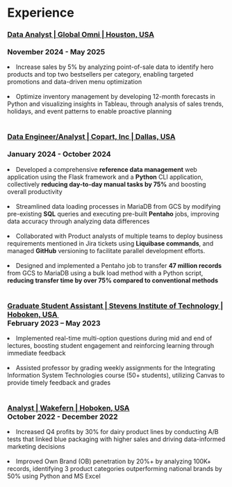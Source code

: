 # Experience

  ### <ins><b>Data Analyst | Global Omni | Houston, USA</ins> &emsp;&emsp;&emsp;&emsp;&emsp;&emsp;&emsp;&emsp;&emsp;&emsp;&emsp; </br>November 2024 - May 2025</b>
  <li>Increase sales by 5% by analyzing point-of-sale data to identify hero products and top two bestsellers per category, enabling targeted promotions and data-driven menu optimization</li>
  </br>
<li>Optimize inventory management by developing 12-month forecasts in Python and visualizing insights in Tableau, through analysis of sales trends, holidays, and event patterns to enable proactive planning</li> 
</br>


  ### <ins><b>Data Engineer/Analyst | Copart, Inc | Dallas, USA</ins> &emsp;&emsp;&emsp;&emsp;&emsp;&emsp;&emsp;&emsp;</br>January 2024 - October 2024</b>
  <li>Developed a comprehensive <b>reference data management</b> web application using the Flask framework and a <b>Python</b> CLI application, collectively <b>reducing day-to-day manual tasks by 75%</b> and boosting overall productivity</li>
  </br>
<li>Streamlined data loading processes in MariaDB from GCS by modifying pre-existing <b>SQL</b> queries and executing pre-built <b>Pentaho</b> jobs, improving data accuracy through analyzing data differences</li> 
</br>
<li>Collaborated with Product analysts of multiple teams to deploy business requirements mentioned in Jira tickets using <b>Liquibase commands</b>, and managed <b>GitHub</b> versioning to facilitate parallel development efforts.</li>
</br>
<li>Designed and implemented a Pentaho job to transfer <b>47 million records</b> from GCS to MariaDB using a bulk load method with a Python script, <b>reducing transfer time by over 75% compared to conventional methods</b></li>
</br>

  ### <ins><b>Graduate Student Assistant | Stevens Institute of Technology | Hoboken, USA </ins> &emsp;&thinsp;&thinsp;</br>February 2023 – May 2023</b>
  <li>Implemented real-time multi-option questions during mid and end of lectures, boosting student engagement and reinforcing learning through immediate feedback</li>
  </br>
<li>Assisted professor by grading weekly assignments for the Integrating Information System Technologies course (50+ students), utilizing Canvas to provide timely feedback and grades</li> 
</br>


 ### <ins><b>Analyst | Wakefern | Hoboken, USA</ins> &emsp;&emsp;&emsp;&emsp;&emsp;&emsp;&emsp;&emsp;&emsp;&emsp;&emsp;&emsp;&emsp; </br>October 2022 - December 2022</b>
  <li>Increased Q4 profits by 30% for dairy product lines by conducting A/B tests that linked blue packaging with higher sales and driving data-informed marketing decisions</li>
  </br>
<li>Improved Own Brand (OB) penetration by 20%+ by analyzing 100K+ records, identifying 3 product categories outperforming national brands by 50% using Python and MS Excel</li> 
</br>

